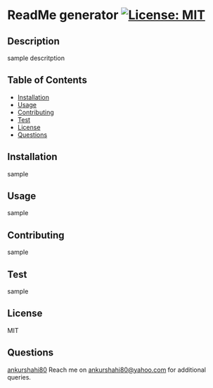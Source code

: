 # ReadMe generator [![License: MIT](https://img.shields.io/badge/License-MIT-yellow.svg)](https://opensource.org/licenses/MIT)
  
  ## Description
  sample descritption

  ## Table of Contents
  * [Installation](#installation)
  * [Usage](#usage)
  * [Contributing](#contributing)
  * [Test](#test)
  * [License](#license)
  * [Questions](#questions)

  
  ## Installation
  sample

  ## Usage
  sample
  
  ## Contributing
  sample
  
  ## Test
  sample
  
  ## License
  MIT
  
  
  ## Questions
  [ankurshahi80](https://github.com/ankurshahi80)
  Reach me on ankurshahi80@yahoo.com for additional queries.

